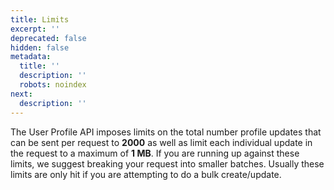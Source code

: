 ```yaml
---
title: Limits
excerpt: ''
deprecated: false
hidden: false
metadata:
  title: ''
  description: ''
  robots: noindex
next:
  description: ''
---
```

The User Profile API imposes limits on the total number profile updates that can be sent per request to **2000** as well as limit each individual update in the request to a maximum of **1 MB**. If you are running up against these limits, we suggest breaking your request into smaller batches. Usually these limits are only hit if you are attempting to do a bulk create/update.
